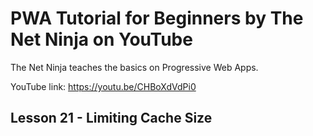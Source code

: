 # PWA Tutorial for Beginners by The Net Ninja on YouTube

The Net Ninja teaches the basics on Progressive Web Apps.

YouTube link: https://youtu.be/CHBoXdVdPi0

## Lesson 21 - Limiting Cache Size